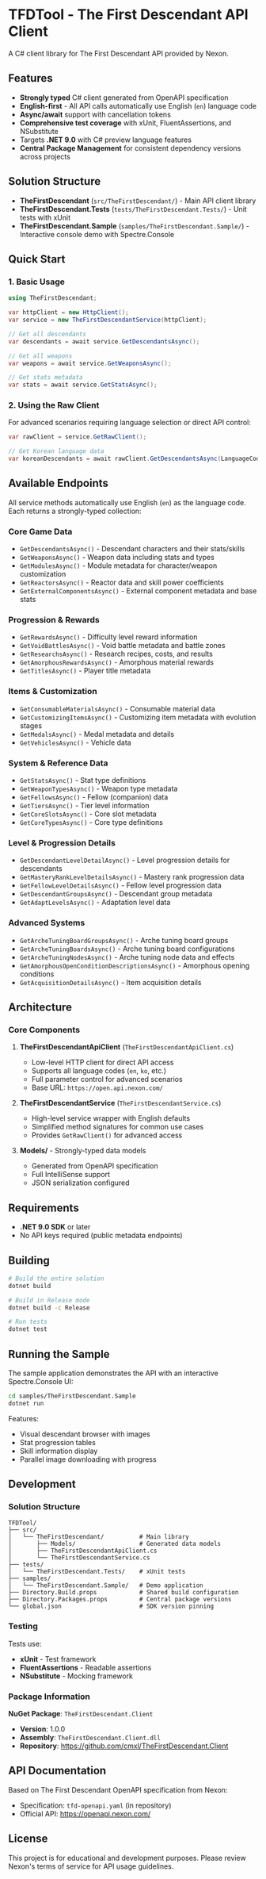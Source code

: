 # TFDTool - The First Descendant API Client

A C# client library for The First Descendant API provided by Nexon.

## Features

- **Strongly typed** C# client generated from OpenAPI specification
- **English-first** - All API calls automatically use English (`en`) language code
- **Async/await** support with cancellation tokens
- **Comprehensive test coverage** with xUnit, FluentAssertions, and NSubstitute
- Targets **.NET 9.0** with C# preview language features
- **Central Package Management** for consistent dependency versions across projects

## Solution Structure

- **TheFirstDescendant** (`src/TheFirstDescendant/`) - Main API client library
- **TheFirstDescendant.Tests** (`tests/TheFirstDescendant.Tests/`) - Unit tests with xUnit
- **TheFirstDescendant.Sample** (`samples/TheFirstDescendant.Sample/`) - Interactive console demo with Spectre.Console

## Quick Start

### 1. Basic Usage

```csharp
using TheFirstDescendant;

var httpClient = new HttpClient();
var service = new TheFirstDescendantService(httpClient);

// Get all descendants
var descendants = await service.GetDescendantsAsync();

// Get all weapons
var weapons = await service.GetWeaponsAsync();

// Get stats metadata
var stats = await service.GetStatsAsync();
```

### 2. Using the Raw Client

For advanced scenarios requiring language selection or direct API control:

```csharp
var rawClient = service.GetRawClient();

// Get Korean language data
var koreanDescendants = await rawClient.GetDescendantsAsync(LanguageCode.Ko);
```

## Available Endpoints

All service methods automatically use English (`en`) as the language code. Each returns a strongly-typed collection:

### Core Game Data
- `GetDescendantsAsync()` - Descendant characters and their stats/skills
- `GetWeaponsAsync()` - Weapon data including stats and types
- `GetModulesAsync()` - Module metadata for character/weapon customization
- `GetReactorsAsync()` - Reactor data and skill power coefficients
- `GetExternalComponentsAsync()` - External component metadata and base stats

### Progression & Rewards
- `GetRewardsAsync()` - Difficulty level reward information
- `GetVoidBattlesAsync()` - Void battle metadata and battle zones
- `GetResearchsAsync()` - Research recipes, costs, and results
- `GetAmorphousRewardsAsync()` - Amorphous material rewards
- `GetTitlesAsync()` - Player title metadata

### Items & Customization
- `GetConsumableMaterialsAsync()` - Consumable material data
- `GetCustomizingItemsAsync()` - Customizing item metadata with evolution stages
- `GetMedalsAsync()` - Medal metadata and details
- `GetVehiclesAsync()` - Vehicle data

### System & Reference Data
- `GetStatsAsync()` - Stat type definitions
- `GetWeaponTypesAsync()` - Weapon type metadata
- `GetFellowsAsync()` - Fellow (companion) data
- `GetTiersAsync()` - Tier level information
- `GetCoreSlotsAsync()` - Core slot metadata
- `GetCoreTypesAsync()` - Core type definitions

### Level & Progression Details
- `GetDescendantLevelDetailAsync()` - Level progression details for descendants
- `GetMasteryRankLevelDetailsAsync()` - Mastery rank progression data
- `GetFellowLevelDetailsAsync()` - Fellow level progression data
- `GetDescendantGroupsAsync()` - Descendant group metadata
- `GetAdaptLevelsAsync()` - Adaptation level data

### Advanced Systems
- `GetArcheTuningBoardGroupsAsync()` - Arche tuning board groups
- `GetArcheTuningBoardsAsync()` - Arche tuning board configurations
- `GetArcheTuningNodesAsync()` - Arche tuning node data and effects
- `GetAmorphousOpenConditionDescriptionsAsync()` - Amorphous opening conditions
- `GetAcquisitionDetailsAsync()` - Item acquisition details

## Architecture

### Core Components

1. **TheFirstDescendantApiClient** (`TheFirstDescendantApiClient.cs`)
   - Low-level HTTP client for direct API access
   - Supports all language codes (`en`, `ko`, etc.)
   - Full parameter control for advanced scenarios
   - Base URL: `https://open.api.nexon.com/`

2. **TheFirstDescendantService** (`TheFirstDescendantService.cs`)
   - High-level service wrapper with English defaults
   - Simplified method signatures for common use cases
   - Provides `GetRawClient()` for advanced access

3. **Models/** - Strongly-typed data models
   - Generated from OpenAPI specification
   - Full IntelliSense support
   - JSON serialization configured

## Requirements

- **.NET 9.0 SDK** or later
- No API keys required (public metadata endpoints)

## Building

```bash
# Build the entire solution
dotnet build

# Build in Release mode
dotnet build -c Release

# Run tests
dotnet test
```

## Running the Sample

The sample application demonstrates the API with an interactive Spectre.Console UI:

```bash
cd samples/TheFirstDescendant.Sample
dotnet run
```

Features:
- Visual descendant browser with images
- Stat progression tables
- Skill information display
- Parallel image downloading with progress

## Development

### Solution Structure

```
TFDTool/
├── src/
│   └── TheFirstDescendant/          # Main library
│       ├── Models/                  # Generated data models
│       ├── TheFirstDescendantApiClient.cs
│       └── TheFirstDescendantService.cs
├── tests/
│   └── TheFirstDescendant.Tests/    # xUnit tests
├── samples/
│   └── TheFirstDescendant.Sample/   # Demo application
├── Directory.Build.props            # Shared build configuration
├── Directory.Packages.props         # Central package versions
└── global.json                      # SDK version pinning
```

### Testing

Tests use:
- **xUnit** - Test framework
- **FluentAssertions** - Readable assertions
- **NSubstitute** - Mocking framework

### Package Information

**NuGet Package**: `TheFirstDescendant.Client`
- **Version**: 1.0.0
- **Assembly**: `TheFirstDescendant.Client.dll`
- **Repository**: https://github.com/cmxl/TheFirstDescendant.Client

## API Documentation

Based on The First Descendant OpenAPI specification from Nexon:
- Specification: `tfd-openapi.yaml` (in repository)
- Official API: https://openapi.nexon.com/

## License

This project is for educational and development purposes. Please review Nexon's terms of service for API usage guidelines.